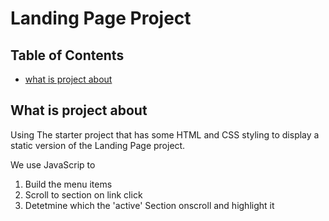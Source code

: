 # Landing Page Project

## Table of Contents

* [what is project about](#what-is-project-about)

## What is project about

Using The starter project that has some HTML and CSS styling to display a static version of the Landing Page project.

We use JavaScrip to 
1. Build the menu items
2. Scroll to section on link click
3. Detetmine which the 'active' Section onscroll and highlight it 

